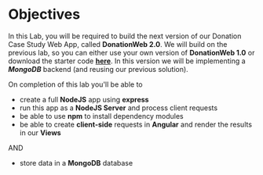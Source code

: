 # Objectives

In this Lab, you will be required to build the next version of our Donation Case Study Web App, called **DonationWeb 2.0**.  We will build on the previous lab, so you can either use your own version of **DonationWeb 1.0** or download the starter code **[here](../zips/donationweb-1.0.solution.zip)**. In this version we will be implementing a ***MongoDB*** backend (and reusing our previous solution).  

On completion of this lab you'll be able to

* create a full **NodeJS** app using **express** 
* run this app as a **NodeJS Server** and process client requests
* be able to use **npm** to install dependency modules
* be able to create **client-side** requests in **Angular** and render the results in our **Views**

AND

* store data in a **MongoDB** database